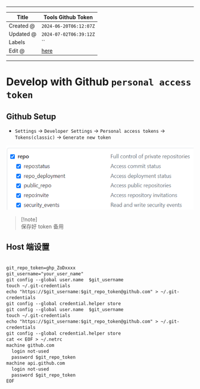 -----

| Title     | Tools Github Token                                   |
| --------- | ---------------------------------------------------- |
| Created @ | `2024-06-20T06:12:07Z`                               |
| Updated @ | `2024-07-02T06:39:12Z`                               |
| Labels    | \`\`                                                 |
| Edit @    | [here](https://github.com/junxnone/xwiki/issues/307) |

-----

# Develop with Github `personal access token`

## Github Setup

  - `Settings` -\> `Developer Settings` -\> `Personal access tokens` -\>
    `Tokens(classic)` -\> `Generate new token`

![image](media/047e48b75f25477c3a8a169df608885946759d26.png)

> \[\!note\]  
> 保存好 token 备用

## Host 端设置

``` 

git_repo_token=ghp_ZoDxxxx
git_username="your_user_name"
git config --global user.name  $git_username
touch ~/.git-credentials
echo "https://$git_username:$git_repo_token@github.com" > ~/.git-credentials
git config --global credential.helper store
git config --global user.name  $git_username
touch ~/.git-credentials
echo "https://$git_username:$git_repo_token@github.com" > ~/.git-credentials
git config --global credential.helper store
cat << EOF > ~/.netrc
machine github.com
  login not-used
  password $git_repo_token
machine api.github.com
  login not-used
  password $git_repo_token
EOF

```
